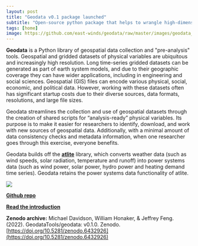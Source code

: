 ```yaml
---
layout: post
title: "Geodata v0.1 package launched"
subtitle: "Open-source python package that helps to wrangle high-dimensional weather model data and diverse geospatial datasets to address questions of renewable energy planning and siting (and more)"
tags: [home]
image: https://github.com/east-winds/geodata/raw/master/images/geodata_workflow_chart.png
---
```


**Geodata** is a Python library of geospatial data collection and "pre-analysis" tools. Geospatial and gridded datasets of physical variables are ubiquitous and increasingly high resolution. Long time-series gridded datasets can be generated as part of earth system models, and due to their geographic coverage they can have wider applications, including in engineering and social sciences. Geospatial (GIS) files can encode various physical, social, economic, and political data. However, working with these datasets often has significant startup costs due to their diverse sources, data formats, resolutions, and large file sizes.

Geodata streamlines the collection and use of geospatial datasets through the creation of shared scripts for “analysis-ready” physical variables. Its purpose is to make it easier for researchers to identify, download, and work with new sources of geospatial data. Additionally, with a minimal amount of data consistency checks and metadata information, when one researcher goes through this exercise, everyone benefits.

Geodata builds off the **[atlite](https://github.com/PyPSA/atlite)** library, which converts weather data (such as wind speeds, solar radiation, temperature and runoff) into power systems data (such as wind power, solar power, hydro power and heating demand time series). Geodata retains the power systems data functionality of atlite.

[![](https://github.com/east-winds/geodata/raw/master/images/geodata_workflow_chart.png)](https://github.com/GeodataTools/geodata)



**[Github repo](https://github.com/GeodataTools/geodata)**

**[Read the introduction](https://github.com/GeodataTools/geodata/blob/master/doc/general/Introduction.md)**

**Zenodo archive:**
Michael Davidson, William Honaker, & Jeffrey Feng. (2022). GeodataTools/geodata: v0.1.0. Zenodo. [https://doi.org/10.5281/zenodo.6432926](https://doi.org/10.5281/zenodo.6432926)
